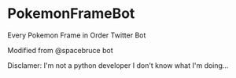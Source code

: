 # PokemonFrameBot
Every Pokemon Frame in Order Twitter Bot

Modified from @spacebruce bot

Disclamer: I'm not a python developer I don't know what I'm doing...
